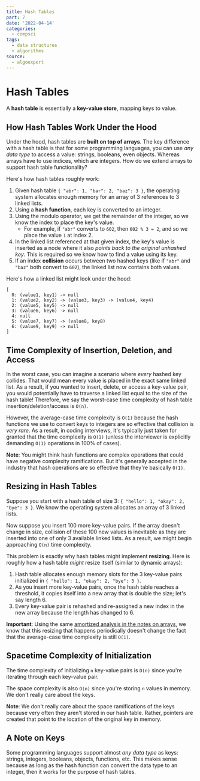 ```yaml
---
title: Hash Tables
part: 7
date: '2022-04-14'
categories:
  - compsci
tags:
  - data structures
  - algorithms
source:
  - algoexpert
---
```


# Hash Tables

A **hash table** is essentially a **key-value store**, mapping keys to value.

## How Hash Tables Work Under the Hood

Under the hood, hash tables are **built on top of arrays**. The key difference with a hash table is that for some programming languages, you can use _any data type_ to access a value: strings, booleans, even objects. Whereas arrays have to use indices, which are integers. How do we extend arrays to support hash table functionality?

Here's how hash tables roughly work:

1. Given hash table `{ "abr": 1, "bar": 2, "baz": 3 }`, the operating system allocates enough memory for an array of 3 references to 3 linked lists.
2. Using a **hash function**, each key is converted to an integer.
3. Using the modulo operator, we get the remainder of the integer, so we know the index to place the key's value.
   * For example, if `"abr"` converts to `602`, then `602 % 3 = 2`, and so we place the value `1` at index 2.
4. In the linked list referenced at that given index, the key's value is inserted as a node where it also _points back to the original unhashed key_. This is required so we know how to find a value using its key.
5. If an index **collision** occurs between two hashed keys (like if `"abr"` and `"baz"` both convert to `602`), the linked list now contains both values.

Here's how a linked list might look under the hood:

```
[
  0: (value1, key1) -> null
  1: (value2, key2) -> (value3, key3) -> (value4, key4)
  2: (value5, key5) -> null
  3: (value6, key6) -> null
  4: null
  5: (value7, key7) -> (value8, key8)
  6: (value9, key9) -> null
]
```

## Time Complexity of Insertion, Deletion, and Access

In the worst case, you can imagine a scenario where _every_ hashed key collides. That would mean every value is placed in the exact same linked list. As a result, if you wanted to insert, delete, or access a key-value pair, you would potentially have to traverse a linked list equal to the size of the hash table! Therefore, we say the worst-case time complexity of hash table insertion/deletion/access is `O(n)`.

However, the average-case time complexity is `O(1)` because the hash functions we use to convert keys to integers are so effective that collision is _very rare_. As a result, in coding interviews, it's typically just taken for granted that the time complexity is `O(1)` (unless the interviewer is explicitly demanding `O(1)` operations in 100% of cases).

**Note**: You might think hash functions are complex operations that could have negative complexity ramifications. But it's generally accepted in the industry that hash operations are so effective that they're basically `O(1)`.

## Resizing in Hash Tables

Suppose you start with a hash table of size 3: `{ "hello": 1, "okay": 2, "bye": 3 }`. We know the operating system allocates an array of 3 linked lists.

Now suppose you insert 100 more key-value pairs. If the array doesn't change in size, collision of these 100 new values is inevitable as they are inserted into one of only 3 available linked lists. As a result, we might begin approaching `O(n)` time complexity.

This problem is exactly why hash tables might implement **resizing**. Here is roughly how a hash table _might_ resize itself (similar to dynamic arrays):

1. Hash table allocates enough memory slots for the 3 key-value pairs initialized in `{ "hello": 1, "okay": 2, "bye": 3 }`.
2. As you insert more key-value pairs, once the hash table reaches a threshold, it copies itself into a new array that is double the size; let's say length 6.
3. Every key-value pair is rehashed and re-assigned a new index in the new array because the length has changed to 6.

**Important**: Using the same [amortized analysis in the notes on arrays](e-arrays.md#spacetime-complexity-of-dynamic-array-insertion), we know that this resizing that happens periodically doesn't change the fact that the average-case time complexity is still `O(1)`.

## Spacetime Complexity of Initialization

The time complexity of initializing `n` key-value pairs is `O(n)` since you're iterating through each key-value pair.

The space complexity is also `O(n)` since you're storing `n` values in memory. We don't really care about the keys.

**Note**: We don't really care about the space ramifications of the keys because very often they aren't stored in our hash table. Rather, pointers are created that point to the location of the original key in memory.

## A Note on Keys

Some programming languages support almost _any data type_ as keys: strings, integers, booleans, objects, functions, etc. This makes sense because as long as the hash function can convert the data type to an integer, then it works for the purpose of hash tables.
